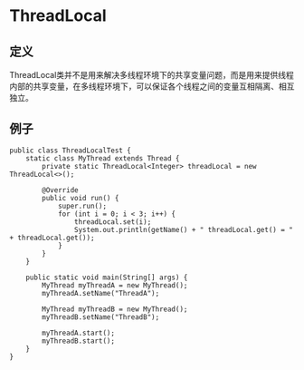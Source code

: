 # ThreadLocal


## 定义

ThreadLocal类并不是用来解决多线程环境下的共享变量问题，而是用来提供线程内部的共享变量，在多线程环境下，可以保证各个线程之间的变量互相隔离、相互独立。


## 例子


	public class ThreadLocalTest {
	    static class MyThread extends Thread {
	        private static ThreadLocal<Integer> threadLocal = new ThreadLocal<>();
	
	        @Override
	        public void run() {
	            super.run();
	            for (int i = 0; i < 3; i++) {
	                threadLocal.set(i);
	                System.out.println(getName() + " threadLocal.get() = " + threadLocal.get());
	            }
	        }
	    }
	
	    public static void main(String[] args) {
	        MyThread myThreadA = new MyThread();
	        myThreadA.setName("ThreadA");
	
	        MyThread myThreadB = new MyThread();
	        myThreadB.setName("ThreadB");
	
	        myThreadA.start();
	        myThreadB.start();
	    }
	}